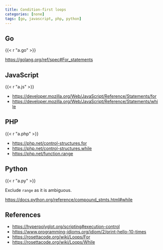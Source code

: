 ```yaml
---
title: Condition-first loops
categories: [none]
tags: [go, javascript, php, python]
---
```


## Go

{{< r "a.go" >}}

<https://golang.org/ref/spec#For_statements>

## JavaScript

{{< r "a.js" >}}

- <https://developer.mozilla.org/Web/JavaScript/Reference/Statements/for>
- <https://developer.mozilla.org/Web/JavaScript/Reference/Statements/while>

## PHP

{{< r "a.php" >}}

- <https://php.net/control-structures.for>
- <https://php.net/control-structures.while>
- <https://php.net/function.range>

## Python

{{< r "a.py" >}}

Exclude `range` as it is ambiguous.

<https://docs.python.org/reference/compound_stmts.html#while>

## References

- <https://hyperpolyglot.org/scripting#execution-control>
- <https://www.programming-idioms.org/idiom/2/print-hello-10-times>
- <https://rosettacode.org/wiki/Loops/For>
- <https://rosettacode.org/wiki/Loops/While>
